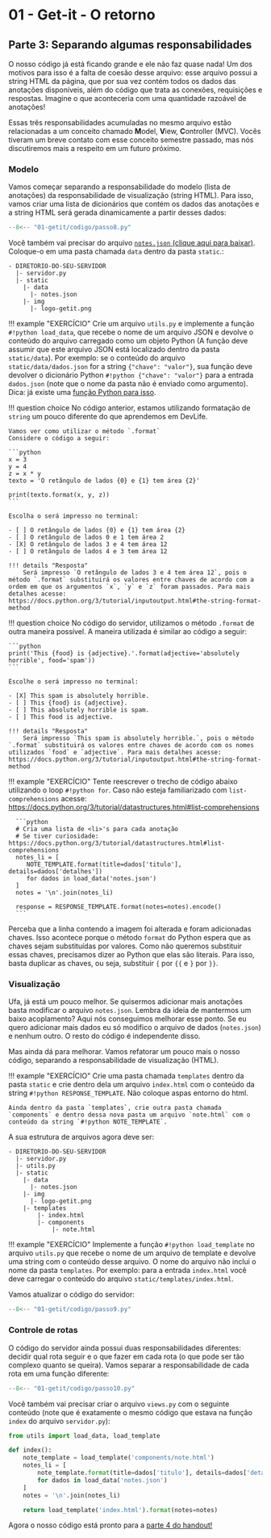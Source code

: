 # 01 - Get-it - O retorno

## Parte 3: Separando algumas responsabilidades

O nosso código já está ficando grande e ele não faz quase nada! Um dos motivos para isso é a falta de coesão desse arquivo: esse arquivo possui a string HTML da página, que por sua vez contém todos os dados das anotações disponíveis, além do código que trata as conexões, requisições e respostas. Imagine o que aconteceria com uma quantidade razoável de anotações!

Essas três responsabilidades acumuladas no mesmo arquivo estão relacionadas a um conceito chamado <b>M</b>odel, <b>V</b>iew, <b>C</b>ontroller (MVC). Vocês tiveram um breve contato com esse conceito semestre passado, mas nós discutiremos mais a respeito em um futuro próximo.

### Modelo

Vamos começar separando a responsabilidade do modelo (lista de anotações) da responsabilidade de visualização (string HTML). Para isso, vamos criar uma lista de dicionários que contém os dados das anotações e a string HTML será gerada dinamicamente a partir desses dados:

```python hl_lines="2 7-11 21 37-45"
--8<-- "01-getit/codigo/passo8.py"
```

Você também vai precisar do arquivo [`notes.json` (clique aqui para baixar)](codigo/data/notes.json). Coloque-o em uma pasta chamada `data` dentro da pasta `static`.:

```
- DIRETORIO-DO-SEU-SERVIDOR
  |- servidor.py
  |- static
    |- data
      |- notes.json
    |- img
      |- logo-getit.png
```

!!! example "EXERCÍCIO"
    Crie um arquivo `utils.py` e implemente a função `#!python load_data`, que recebe o nome de um arquivo JSON e devolve o conteúdo do arquivo carregado como um objeto Python (A função deve assumir que este arquivo JSON está localizado dentro da pasta `static/data`). Por exemplo: se o conteúdo do arquivo `static/data/dados.json` for a string `{"chave": "valor"}`, sua função deve devolver o dicionário Python `#!python {"chave": "valor"}` para a entrada `dados.json` (note que o nome da pasta não é enviado como argumento). Dica: já existe uma [função Python para isso](https://docs.python.org/3/library/json.html).


!!! question choice
    No código anterior, estamos utilizando formatação de `string` um pouco diferente do que aprendemos em DevLife.

    Vamos ver como utilizar o método `.format`
    Considere o código a seguir:
    
    ```python
    x = 3
    y = 4
    z = x * y
    texto = 'O retângulo de lados {0} e {1} tem área {2}'

    print(texto.format(x, y, z))
    ``` 
       
    Escolha o será impresso no terminal:

    - [ ] O retângulo de lados {0} e {1} tem área {2}
    - [ ] O retângulo de lados 0 e 1 tem área 2
    - [X] O retângulo de lados 3 e 4 tem área 12
    - [ ] O retângulo de lados 4 e 3 tem área 12

    !!! details "Resposta"
        Será impresso `O retângulo de lados 3 e 4 tem área 12`, pois o método `.format` substituirá os valores entre chaves de acordo com a ordem em que os argumentos `x`, `y` e `z` foram passados. Para mais detalhes acesse: https://docs.python.org/3/tutorial/inputoutput.html#the-string-format-method

!!! question choice
    No código do servidor, utilizamos o método `.format` de outra maneira possível.
    A maneira utilizada é similar ao código a seguir:
    
    
    ```python
    print('This {food} is {adjective}.'.format(adjective='absolutely horrible', food='spam'))
    ``` 
       
    Escolhe o será impresso no terminal:

    - [X] This spam is absolutely horrible.
    - [ ] This {food} is {adjective}.
    - [ ] This absolutely horrible is spam.
    - [ ] This food is adjective.

    !!! details "Resposta"
        Será impresso `This spam is absolutely horrible.`, pois o método `.format` substituirá os valores entre chaves de acordo com os nomes utilizados `food` e `adjective`. Para mais detalhes acesse: https://docs.python.org/3/tutorial/inputoutput.html#the-string-format-method

!!! example "EXERCÍCIO"
      Tente reescrever o trecho de código abaixo utilizando o loop `#!python for`.
      Caso não esteja familiarizado com `list-comprehensions` acesse: https://docs.python.org/3/tutorial/datastructures.html#list-comprehensions

      ```python
      # Cria uma lista de <li>'s para cada anotação
      # Se tiver curiosidade: https://docs.python.org/3/tutorial/datastructures.html#list-comprehensions
      notes_li = [
         NOTE_TEMPLATE.format(title=dados['titulo'], details=dados['detalhes'])
         for dados in load_data('notes.json')
      ]
      notes = '\n'.join(notes_li)

      response = RESPONSE_TEMPLATE.format(notes=notes).encode()
      ```

Perceba que a linha contendo a imagem foi alterada e foram adicionadas chaves. Isso acontece porque o método `format` do Python espera que as chaves sejam substituídas por valores. Como não queremos substituir essas chaves, precisamos dizer ao Python que elas são literais. Para isso, basta duplicar as chaves, ou seja, substituir `{` por `{{` e `}` por `}}`.

### Visualização

Ufa, já está um pouco melhor. Se quisermos adicionar mais anotações basta modificar o arquivo `notes.json`. Lembra da ideia de mantermos um baixo acoplamento? Aqui nós conseguimos melhorar esse ponto. Se eu quero adicionar mais dados eu só modifico o arquivo de dados (`notes.json`) e nenhum outro. O resto do código é independente disso.

Mas ainda dá para melhorar. Vamos refatorar um pouco mais o nosso código, separando a responsabilidade de visualização (HTML). 

!!! example "EXERCÍCIO"
    Crie uma pasta chamada `templates` dentro da pasta `static` e crie dentro dela um arquivo `index.html` com o conteúdo da string `#!python RESPONSE_TEMPLATE`. Não coloque aspas entorno do html.
    
    Ainda dentro da pasta `templates`, crie outra pasta chamada `components` e dentro dessa nova pasta um arquivo `note.html` com o conteúdo da string `#!python NOTE_TEMPLATE`. 


A sua estrutura de arquivos agora deve ser:

```
- DIRETORIO-DO-SEU-SERVIDOR
  |- servidor.py
  |- utils.py
  |- static
    |- data
      |- notes.json
    |- img
      |- logo-getit.png
    |- templates
        |- index.html
        |- components
            |- note.html
```

!!! example "EXERCÍCIO"
    Implemente a função `#!python load_template` no arquivo `utils.py` que recebe o nome de um arquivo de template e devolve uma string com o conteúdo desse arquivo. O nome do arquivo não inclui o nome da pasta `templates`. Por exemplo: para a entrada `index.html` você deve carregar o conteúdo do arquivo `static/templates/index.html`.

Vamos atualizar o código do servidor:

```python hl_lines="2 12 17"
--8<-- "01-getit/codigo/passo9.py"
```

### Controle de rotas

O código do servidor ainda possui duas responsabilidades diferentes: decidir qual rota seguir e o que fazer em cada rota (o que pode ser tão complexo quanto se queira). Vamos separar a responsabilidade de cada rota em uma função diferente:

```python hl_lines="2 13"
--8<-- "01-getit/codigo/passo10.py"
```

Você também vai precisar criar o arquivo `views.py` com o seguinte conteúdo (note que é exatamente o mesmo código que estava na função `index` do arquivo `servidor.py`):

```python
from utils import load_data, load_template

def index():
    note_template = load_template('components/note.html')
    notes_li = [
        note_template.format(title=dados['titulo'], details=dados['detalhes'])
        for dados in load_data('notes.json')
    ]
    notes = '\n'.join(notes_li)

    return load_template('index.html').format(notes=notes)
```

Agora o nosso código está pronto para a [parte 4 do handout!](parte4.md)
